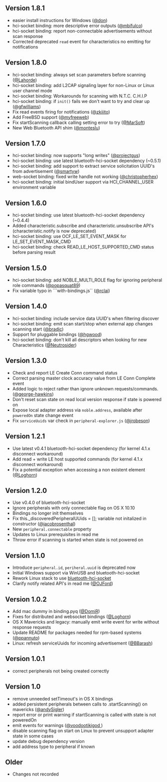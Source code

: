 ## Version 1.8.1

 * easier install instructions for Windows ([@don](https://github.com/don))
 * hci-socket binding: more descriptive error outputs ([@mbifulco](https://github.com/mbifulco))
 * hci-socket binding: report non-connectable advertisements without scan response
 * Corrected deprecated `read` event for characteristics no emitting for notifications

## Version 1.8.0

 * hci-socket binding: always set scan parameters before scanning ([@Lahorde](https://github.com/Lahorde))
 * hci-socket binding: add L2CAP signaling layer for non-Linux or Linux user channel mode
 * hci-socket binding: Workarounds for scanning with N.T.C. C.H.I.P
 * hci-socket binding: if `init()` fails we don't want to try and clear up ([@gfwilliams](https://github.com/gfwilliams))
 * Fix read events firing for notifications ([@zkiiito](https://github.com/zkiiito))
 * Add FreeBSD support ([@myfreeweb](https://github.com/myfreeweb))
 * Fix startScanning callback calling setting error to try ([@MarSoft](https://github.com/MarSoft))
 * New Web Bluetooth API shim ([@monteslu](https://github.com/monteslu))

## Version 1.7.0

 * hci-socket binding: now supports "long writes" ([@projectgus](https://github.com/projectgus))
 * hci-socket binding: use latest bluetooth-hci-socket dependency (~0.5.1)
 * hci-socket binding: add support to extract service solicitation UUID's from advertisement ([@smartyw](https://github.com/smartyw))
 * web-socket binding: fixed write handle not working ([@christopherhex](https://github.com/christopherhex))
 * hci-socket binding: initial bindUser support via HCI_CHANNEL_USER environment variable

## Version 1.6.0

 * hci-socket binding: use latest bluetooth-hci-socket dependency (~0.4.4)
 * Added characteristic.subscribe and characteristic.unsubscribe API's (characteristic.notify is now deprecated)
 * hci-socket binding: use OCF_LE_SET_EVENT_MASK for LE_SET_EVENT_MASK_CMD
 * hci-socket binding: check READ_LE_HOST_SUPPORTED_CMD status before parsing result

## Version 1.5.0

 * hci-socket binding: add NOBLE_MULTI_ROLE flag for ignoring peripheral role commands ([@popasquat89](https://github.com/bradjc))
 * Fix variable typo in ```with-bindings.js`` ([@rclai](https://github.com/rclai))

## Version 1.4.0

 * hci-socket binding: include service data UUID's when filtering discover
 * hci-socket binding: emit scan start/stop when external app changes scanning start ([@bradjc](https://github.com/bradjc))
 * Support for pluggable bindings ([@hgwood](https://github.com/hgwood))
 * hci-socket binding: don't kill all descriptors when looking for new Characteristics ([@Neutrosider](https://github.com/Neutrosider))

## Version 1.3.0

 * Check and report LE Create Conn command status
 * Correct parsing master clock accuracy value from LE Conn Complete event
 * Added logic to reject rather than ignore unknown requests/commands. ([@george-hawkins](https://github.com/george-hawkins))
 * Don't reset scan state on read local version response if state is powered on
 * Expose local adapter address via ```noble.address```, available after ```poweredOn``` state change event
 * Fix ```serviceUuids``` var check in ```peripheral-explorer.js``` ([@jrobeson](https://github.com/jrobeson))

## Version 1.2.1

 * Use latest v0.4.1 bluetooth-hci-socket dependency (for kernel 4.1.x disconnect workaround)
 * Add read + write LE host supported commands (for kernel 4.1.x disconnect workaround)
 * Fix a potential exception when accessing a non existent element ([@Loghorn](https://github.com/Loghorn))

## Version 1.2.0

 * Use v0.4.0 of bluetooth-hci-socket
 * Ignore peripherals with only connectable flag on OS X 10.10
 * Bindings no longer init themselves
 * Fix this._discoveredPeripheralUUids = []; variable not initalized in constructor ([@jacobrosenthal](https://github.com/jacobrosenthal))
 * New ```peripheral.connectable``` property
 * Updates to Linux prerequisites in read me
 * Throw error if scanning is started when state is not powered on

## Version 1.1.0

 * Introduce ```peripheral.id```, ```periheral.uuid``` is deprecated now
 * Initial Windows support via WinUSB and bluetooth-hci-socket
 * Rework Linux stack to use [bluetooth-hci-socket](https://github.com/sandeepmistry/node-bluetooth-hci-socket)
 * Clarify notify related API's in read me ([@OJFord](https://github.com/OJFord))

## Version 1.0.2

 * Add mac dummy in binding.pyq ([@DomiR](https://github.com/DomiR))
 * Fixes for distributed and websocket bindings ([@Loghorn](https://github.com/Loghorn))
 * OS X Mavericks and legacy: manually emit write event for write without response requests
 * Update README for packages needed for rpm-based systems ([@ppannuto](https://github.com/ppannuto))
 * Linux: refresh serviceUuids for incoming advertisement ([@BBarash](https://github.com/BBarash))

## Version 1.0.1

 * correct peripherals not being created correctly

## Version 1.0

 * remove unneeded setTimeout's in OS X bindings
 * added persistent peripherals between calls to .startScanning() on mavericks ([@andySigler](https://github.com/andySigler))
 * report error or print warning if startScanning is called with state is not poweredOn
 * emit events for warnings ([@voodootikigod ](https://github.com/voodootikigod))
 * disable scanning flag on start on Linux to prevent unsupport adapter state in some cases
 * update debug dependency version
 * add address type to peripheral if known

## Older

 * Changes not recorded

